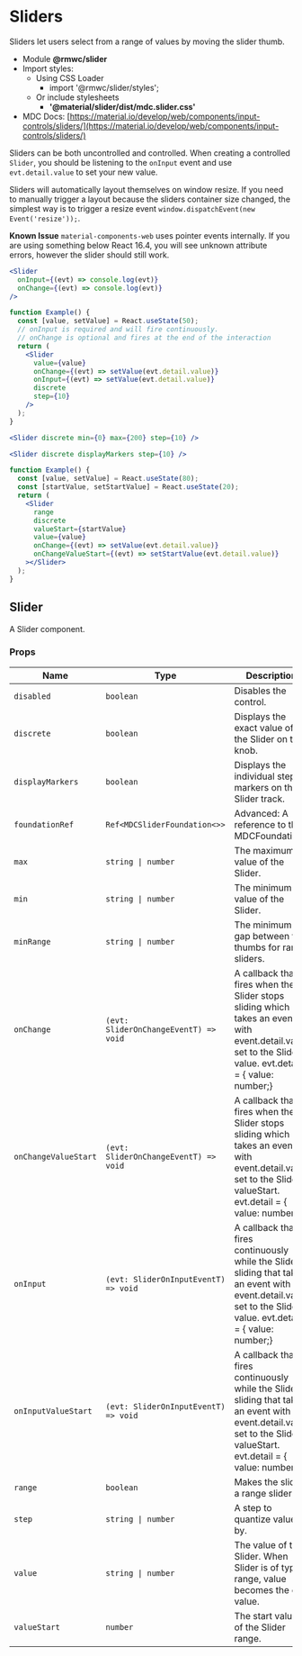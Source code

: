 # Sliders

Sliders let users select from a range of values by moving the slider thumb.

- Module **@rmwc/slider**
- Import styles:
  - Using CSS Loader
    - import '@rmwc/slider/styles';
  - Or include stylesheets
    - **'@material/slider/dist/mdc.slider.css'**
- MDC Docs: [https://material.io/develop/web/components/input-controls/sliders/](https://material.io/develop/web/components/input-controls/sliders/)

Sliders can be both uncontrolled and controlled. When creating a controlled `Slider`, you should be listening to the `onInput` event and use `evt.detail.value` to set your new value.

Sliders will automatically layout themselves on window resize. If you need to manually trigger a layout because the sliders container size changed, the simplest way is to trigger a resize event `window.dispatchEvent(new Event('resize'));`.

**Known Issue** `material-components-web` uses pointer events internally. If you are using something below React 16.4, you will see unknown attribute errors, however the slider should still work.

```jsx
<Slider
  onInput={(evt) => console.log(evt)}
  onChange={(evt) => console.log(evt)}
/>
```

```jsx
function Example() {
  const [value, setValue] = React.useState(50);
  // onInput is required and will fire continuously.
  // onChange is optional and fires at the end of the interaction
  return (
    <Slider
      value={value}
      onChange={(evt) => setValue(evt.detail.value)}
      onInput={(evt) => setValue(evt.detail.value)}
      discrete
      step={10}
    />
  );
}
```

```jsx
<Slider discrete min={0} max={200} step={10} />
```

```jsx
<Slider discrete displayMarkers step={10} />
```

```jsx
function Example() {
  const [value, setValue] = React.useState(80);
  const [startValue, setStartValue] = React.useState(20);
  return (
    <Slider
      range
      discrete
      valueStart={startValue}
      value={value}
      onChange={(evt) => setValue(evt.detail.value)}
      onChangeValueStart={(evt) => setStartValue(evt.detail.value)}
    ></Slider>
  );
}
```

## Slider

A Slider component.

### Props

| Name                 | Type                                  | Description                                                                                                                                                               |
| -------------------- | ------------------------------------- | ------------------------------------------------------------------------------------------------------------------------------------------------------------------------- |
| `disabled`           | `boolean`                             | Disables the control.                                                                                                                                                     |
| `discrete`           | `boolean`                             | Displays the exact value of the Slider on the knob.                                                                                                                       |
| `displayMarkers`     | `boolean`                             | Displays the individual step markers on the Slider track.                                                                                                                 |
| `foundationRef`      | `Ref<MDCSliderFoundation<>>`          | Advanced: A reference to the MDCFoundation.                                                                                                                               |
| `max`                | `string \| number`                    | The maximum value of the Slider.                                                                                                                                          |
| `min`                | `string \| number`                    | The minimum value of the Slider.                                                                                                                                          |
| `minRange`           | `string \| number`                    | The minimum gap between two thumbs for range sliders.                                                                                                                     |
| `onChange`           | `(evt: SliderOnChangeEventT) => void` | A callback that fires when the Slider stops sliding which takes an event with event.detail.value set to the Slider's value. evt.detail = { value: number;}                |
| `onChangeValueStart` | `(evt: SliderOnChangeEventT) => void` | A callback that fires when the Slider stops sliding which takes an event with event.detail.value set to the Slider's valueStart. evt.detail = { value: number;}           |
| `onInput`            | `(evt: SliderOnInputEventT) => void`  | A callback that fires continuously while the Slider is sliding that takes an event with event.detail.value set to the Slider's value. evt.detail = { value: number;}      |
| `onInputValueStart`  | `(evt: SliderOnInputEventT) => void`  | A callback that fires continuously while the Slider is sliding that takes an event with event.detail.value set to the Slider's valueStart. evt.detail = { value: number;} |
| `range`              | `boolean`                             | Makes the slider a range slider.                                                                                                                                          |
| `step`               | `string \| number`                    | A step to quantize values by.                                                                                                                                             |
| `value`              | `string \| number`                    | The value of the Slider. When Slider is of type range, value becomes the end value.                                                                                       |
| `valueStart`         | `number`                              | The start value of the Slider range.                                                                                                                                      |
